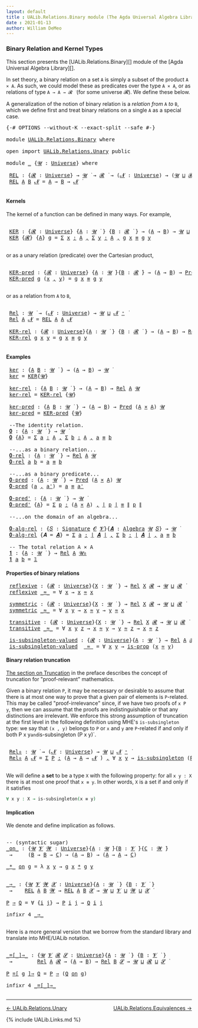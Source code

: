 ```yaml
---
layout: default
title : UALib.Relations.Binary module (The Agda Universal Algebra Library)
date : 2021-01-13
author: William DeMeo
---
```


### <a id="binary-relation-and-kernel-types">Binary Relation and Kernel Types</a>

This section presents the [UALib.Relations.Binary][] module of the [Agda Universal Algebra Library][].

In set theory, a binary relation on a set `A` is simply a subset of the product `A × A`.  As such, we could model these as predicates over the type `A × A`, or as relations of type `A → A → 𝓡 ̇` (for some universe 𝓡). We define these below.

A generalization of the notion of binary relation is a *relation from* `A` *to* `B`, which we define first and treat binary relations on a single `A` as a special case.

<pre class="Agda">
<a id="753" class="Symbol">{-#</a> <a id="757" class="Keyword">OPTIONS</a> <a id="765" class="Pragma">--without-K</a> <a id="777" class="Pragma">--exact-split</a> <a id="791" class="Pragma">--safe</a> <a id="798" class="Symbol">#-}</a>

<a id="803" class="Keyword">module</a> <a id="810" href="UALib.Relations.Binary.html" class="Module">UALib.Relations.Binary</a> <a id="833" class="Keyword">where</a>

<a id="840" class="Keyword">open</a> <a id="845" class="Keyword">import</a> <a id="852" href="UALib.Relations.Unary.html" class="Module">UALib.Relations.Unary</a> <a id="874" class="Keyword">public</a>

<a id="882" class="Keyword">module</a> <a id="889" href="UALib.Relations.Binary.html#889" class="Module">_</a> <a id="891" class="Symbol">{</a><a id="892" href="UALib.Relations.Binary.html#892" class="Bound">𝓤</a> <a id="894" class="Symbol">:</a> <a id="896" href="universes.html#551" class="Postulate">Universe</a><a id="904" class="Symbol">}</a> <a id="906" class="Keyword">where</a>

 <a id="914" href="UALib.Relations.Binary.html#914" class="Function">REL</a> <a id="918" class="Symbol">:</a> <a id="920" class="Symbol">{</a><a id="921" href="UALib.Relations.Binary.html#921" class="Bound">𝓡</a> <a id="923" class="Symbol">:</a> <a id="925" href="universes.html#551" class="Postulate">Universe</a><a id="933" class="Symbol">}</a> <a id="935" class="Symbol">→</a> <a id="937" href="UALib.Relations.Binary.html#892" class="Bound">𝓤</a> <a id="939" href="universes.html#758" class="Function Operator">̇</a> <a id="941" class="Symbol">→</a> <a id="943" href="UALib.Relations.Binary.html#921" class="Bound">𝓡</a> <a id="945" href="universes.html#758" class="Function Operator">̇</a> <a id="947" class="Symbol">→</a> <a id="949" class="Symbol">(</a><a id="950" href="UALib.Relations.Binary.html#950" class="Bound">𝓝</a> <a id="952" class="Symbol">:</a> <a id="954" href="universes.html#551" class="Postulate">Universe</a><a id="962" class="Symbol">)</a> <a id="964" class="Symbol">→</a> <a id="966" class="Symbol">(</a><a id="967" href="UALib.Relations.Binary.html#892" class="Bound">𝓤</a> <a id="969" href="Agda.Primitive.html#636" class="Primitive Operator">⊔</a> <a id="971" href="UALib.Relations.Binary.html#921" class="Bound">𝓡</a> <a id="973" href="Agda.Primitive.html#636" class="Primitive Operator">⊔</a> <a id="975" href="UALib.Relations.Binary.html#950" class="Bound">𝓝</a> <a id="977" href="universes.html#527" class="Primitive Operator">⁺</a><a id="978" class="Symbol">)</a> <a id="980" href="universes.html#758" class="Function Operator">̇</a>
 <a id="983" href="UALib.Relations.Binary.html#914" class="Function">REL</a> <a id="987" href="UALib.Relations.Binary.html#987" class="Bound">A</a> <a id="989" href="UALib.Relations.Binary.html#989" class="Bound">B</a> <a id="991" href="UALib.Relations.Binary.html#991" class="Bound">𝓝</a> <a id="993" class="Symbol">=</a> <a id="995" href="UALib.Relations.Binary.html#987" class="Bound">A</a> <a id="997" class="Symbol">→</a> <a id="999" href="UALib.Relations.Binary.html#989" class="Bound">B</a> <a id="1001" class="Symbol">→</a> <a id="1003" href="UALib.Relations.Binary.html#991" class="Bound">𝓝</a> <a id="1005" href="universes.html#758" class="Function Operator">̇</a>

</pre>


#### Kernels

The kernel of a function can be defined in many ways. For example,

<pre class="Agda">

 <a id="1118" href="UALib.Relations.Binary.html#1118" class="Function">KER</a> <a id="1122" class="Symbol">:</a> <a id="1124" class="Symbol">{</a><a id="1125" href="UALib.Relations.Binary.html#1125" class="Bound">𝓡</a> <a id="1127" class="Symbol">:</a> <a id="1129" href="universes.html#551" class="Postulate">Universe</a><a id="1137" class="Symbol">}</a> <a id="1139" class="Symbol">{</a><a id="1140" href="UALib.Relations.Binary.html#1140" class="Bound">A</a> <a id="1142" class="Symbol">:</a> <a id="1144" href="UALib.Relations.Binary.html#892" class="Bound">𝓤</a> <a id="1146" href="universes.html#758" class="Function Operator">̇</a> <a id="1148" class="Symbol">}</a> <a id="1150" class="Symbol">{</a><a id="1151" href="UALib.Relations.Binary.html#1151" class="Bound">B</a> <a id="1153" class="Symbol">:</a> <a id="1155" href="UALib.Relations.Binary.html#1125" class="Bound">𝓡</a> <a id="1157" href="universes.html#758" class="Function Operator">̇</a> <a id="1159" class="Symbol">}</a> <a id="1161" class="Symbol">→</a> <a id="1163" class="Symbol">(</a><a id="1164" href="UALib.Relations.Binary.html#1140" class="Bound">A</a> <a id="1166" class="Symbol">→</a> <a id="1168" href="UALib.Relations.Binary.html#1151" class="Bound">B</a><a id="1169" class="Symbol">)</a> <a id="1171" class="Symbol">→</a> <a id="1173" href="UALib.Relations.Binary.html#892" class="Bound">𝓤</a> <a id="1175" href="Agda.Primitive.html#636" class="Primitive Operator">⊔</a> <a id="1177" href="UALib.Relations.Binary.html#1125" class="Bound">𝓡</a> <a id="1179" href="universes.html#758" class="Function Operator">̇</a>
 <a id="1182" href="UALib.Relations.Binary.html#1118" class="Function">KER</a> <a id="1186" class="Symbol">{</a><a id="1187" href="UALib.Relations.Binary.html#1187" class="Bound">𝓡</a><a id="1188" class="Symbol">}</a> <a id="1190" class="Symbol">{</a><a id="1191" href="UALib.Relations.Binary.html#1191" class="Bound">A</a><a id="1192" class="Symbol">}</a> <a id="1194" href="UALib.Relations.Binary.html#1194" class="Bound">g</a> <a id="1196" class="Symbol">=</a> <a id="1198" href="MGS-MLTT.html#3074" class="Function">Σ</a> <a id="1200" href="UALib.Relations.Binary.html#1200" class="Bound">x</a> <a id="1202" href="MGS-MLTT.html#3074" class="Function">꞉</a> <a id="1204" href="UALib.Relations.Binary.html#1191" class="Bound">A</a> <a id="1206" href="MGS-MLTT.html#3074" class="Function">,</a> <a id="1208" href="MGS-MLTT.html#3074" class="Function">Σ</a> <a id="1210" href="UALib.Relations.Binary.html#1210" class="Bound">y</a> <a id="1212" href="MGS-MLTT.html#3074" class="Function">꞉</a> <a id="1214" href="UALib.Relations.Binary.html#1191" class="Bound">A</a> <a id="1216" href="MGS-MLTT.html#3074" class="Function">,</a> <a id="1218" href="UALib.Relations.Binary.html#1194" class="Bound">g</a> <a id="1220" href="UALib.Relations.Binary.html#1200" class="Bound">x</a> <a id="1222" href="UALib.Prelude.Preliminaries.html#5705" class="Datatype Operator">≡</a> <a id="1224" href="UALib.Relations.Binary.html#1194" class="Bound">g</a> <a id="1226" href="UALib.Relations.Binary.html#1210" class="Bound">y</a>

</pre>

or as a unary relation (predicate) over the Cartesian product,

<pre class="Agda">

 <a id="1320" href="UALib.Relations.Binary.html#1320" class="Function">KER-pred</a> <a id="1329" class="Symbol">:</a> <a id="1331" class="Symbol">{</a><a id="1332" href="UALib.Relations.Binary.html#1332" class="Bound">𝓡</a> <a id="1334" class="Symbol">:</a> <a id="1336" href="universes.html#551" class="Postulate">Universe</a><a id="1344" class="Symbol">}</a> <a id="1346" class="Symbol">{</a><a id="1347" href="UALib.Relations.Binary.html#1347" class="Bound">A</a> <a id="1349" class="Symbol">:</a> <a id="1351" href="UALib.Relations.Binary.html#892" class="Bound">𝓤</a> <a id="1353" href="universes.html#758" class="Function Operator">̇</a><a id="1354" class="Symbol">}{</a><a id="1356" href="UALib.Relations.Binary.html#1356" class="Bound">B</a> <a id="1358" class="Symbol">:</a> <a id="1360" href="UALib.Relations.Binary.html#1332" class="Bound">𝓡</a> <a id="1362" href="universes.html#758" class="Function Operator">̇</a><a id="1363" class="Symbol">}</a> <a id="1365" class="Symbol">→</a> <a id="1367" class="Symbol">(</a><a id="1368" href="UALib.Relations.Binary.html#1347" class="Bound">A</a> <a id="1370" class="Symbol">→</a> <a id="1372" href="UALib.Relations.Binary.html#1356" class="Bound">B</a><a id="1373" class="Symbol">)</a> <a id="1375" class="Symbol">→</a> <a id="1377" href="UALib.Relations.Unary.html#1066" class="Function">Pred</a> <a id="1382" class="Symbol">(</a><a id="1383" href="UALib.Relations.Binary.html#1347" class="Bound">A</a> <a id="1385" href="MGS-MLTT.html#3515" class="Function Operator">×</a> <a id="1387" href="UALib.Relations.Binary.html#1347" class="Bound">A</a><a id="1388" class="Symbol">)</a> <a id="1390" href="UALib.Relations.Binary.html#1332" class="Bound">𝓡</a>
 <a id="1393" href="UALib.Relations.Binary.html#1320" class="Function">KER-pred</a> <a id="1402" href="UALib.Relations.Binary.html#1402" class="Bound">g</a> <a id="1404" class="Symbol">(</a><a id="1405" href="UALib.Relations.Binary.html#1405" class="Bound">x</a> <a id="1407" href="UALib.Prelude.Preliminaries.html#5814" class="InductiveConstructor Operator">,</a> <a id="1409" href="UALib.Relations.Binary.html#1409" class="Bound">y</a><a id="1410" class="Symbol">)</a> <a id="1412" class="Symbol">=</a> <a id="1414" href="UALib.Relations.Binary.html#1402" class="Bound">g</a> <a id="1416" href="UALib.Relations.Binary.html#1405" class="Bound">x</a> <a id="1418" href="UALib.Prelude.Preliminaries.html#5705" class="Datatype Operator">≡</a> <a id="1420" href="UALib.Relations.Binary.html#1402" class="Bound">g</a> <a id="1422" href="UALib.Relations.Binary.html#1409" class="Bound">y</a>

</pre>

or as a relation from `A` to `B`,

<pre class="Agda">

 <a id="1487" href="UALib.Relations.Binary.html#1487" class="Function">Rel</a> <a id="1491" class="Symbol">:</a> <a id="1493" href="UALib.Relations.Binary.html#892" class="Bound">𝓤</a> <a id="1495" href="universes.html#758" class="Function Operator">̇</a> <a id="1497" class="Symbol">→</a> <a id="1499" class="Symbol">(</a><a id="1500" href="UALib.Relations.Binary.html#1500" class="Bound">𝓝</a> <a id="1502" class="Symbol">:</a> <a id="1504" href="universes.html#551" class="Postulate">Universe</a><a id="1512" class="Symbol">)</a> <a id="1514" class="Symbol">→</a> <a id="1516" href="UALib.Relations.Binary.html#892" class="Bound">𝓤</a> <a id="1518" href="Agda.Primitive.html#636" class="Primitive Operator">⊔</a> <a id="1520" href="UALib.Relations.Binary.html#1500" class="Bound">𝓝</a> <a id="1522" href="universes.html#527" class="Primitive Operator">⁺</a> <a id="1524" href="universes.html#758" class="Function Operator">̇</a>
 <a id="1527" href="UALib.Relations.Binary.html#1487" class="Function">Rel</a> <a id="1531" href="UALib.Relations.Binary.html#1531" class="Bound">A</a> <a id="1533" href="UALib.Relations.Binary.html#1533" class="Bound">𝓝</a> <a id="1535" class="Symbol">=</a> <a id="1537" href="UALib.Relations.Binary.html#914" class="Function">REL</a> <a id="1541" href="UALib.Relations.Binary.html#1531" class="Bound">A</a> <a id="1543" href="UALib.Relations.Binary.html#1531" class="Bound">A</a> <a id="1545" href="UALib.Relations.Binary.html#1533" class="Bound">𝓝</a>

 <a id="1549" href="UALib.Relations.Binary.html#1549" class="Function">KER-rel</a> <a id="1557" class="Symbol">:</a> <a id="1559" class="Symbol">{</a><a id="1560" href="UALib.Relations.Binary.html#1560" class="Bound">𝓡</a> <a id="1562" class="Symbol">:</a> <a id="1564" href="universes.html#551" class="Postulate">Universe</a><a id="1572" class="Symbol">}{</a><a id="1574" href="UALib.Relations.Binary.html#1574" class="Bound">A</a> <a id="1576" class="Symbol">:</a> <a id="1578" href="UALib.Relations.Binary.html#892" class="Bound">𝓤</a> <a id="1580" href="universes.html#758" class="Function Operator">̇</a> <a id="1582" class="Symbol">}</a> <a id="1584" class="Symbol">{</a><a id="1585" href="UALib.Relations.Binary.html#1585" class="Bound">B</a> <a id="1587" class="Symbol">:</a> <a id="1589" href="UALib.Relations.Binary.html#1560" class="Bound">𝓡</a> <a id="1591" href="universes.html#758" class="Function Operator">̇</a> <a id="1593" class="Symbol">}</a> <a id="1595" class="Symbol">→</a> <a id="1597" class="Symbol">(</a><a id="1598" href="UALib.Relations.Binary.html#1574" class="Bound">A</a> <a id="1600" class="Symbol">→</a> <a id="1602" href="UALib.Relations.Binary.html#1585" class="Bound">B</a><a id="1603" class="Symbol">)</a> <a id="1605" class="Symbol">→</a> <a id="1607" href="UALib.Relations.Binary.html#1487" class="Function">Rel</a> <a id="1611" href="UALib.Relations.Binary.html#1574" class="Bound">A</a> <a id="1613" href="UALib.Relations.Binary.html#1560" class="Bound">𝓡</a>
 <a id="1616" href="UALib.Relations.Binary.html#1549" class="Function">KER-rel</a> <a id="1624" href="UALib.Relations.Binary.html#1624" class="Bound">g</a> <a id="1626" href="UALib.Relations.Binary.html#1626" class="Bound">x</a> <a id="1628" href="UALib.Relations.Binary.html#1628" class="Bound">y</a> <a id="1630" class="Symbol">=</a> <a id="1632" href="UALib.Relations.Binary.html#1624" class="Bound">g</a> <a id="1634" href="UALib.Relations.Binary.html#1626" class="Bound">x</a> <a id="1636" href="UALib.Prelude.Preliminaries.html#5705" class="Datatype Operator">≡</a> <a id="1638" href="UALib.Relations.Binary.html#1624" class="Bound">g</a> <a id="1640" href="UALib.Relations.Binary.html#1628" class="Bound">y</a>

</pre>

#### Examples

<pre class="Agda">
 <a id="1684" href="UALib.Relations.Binary.html#1684" class="Function">ker</a> <a id="1688" class="Symbol">:</a> <a id="1690" class="Symbol">{</a><a id="1691" href="UALib.Relations.Binary.html#1691" class="Bound">A</a> <a id="1693" href="UALib.Relations.Binary.html#1693" class="Bound">B</a> <a id="1695" class="Symbol">:</a> <a id="1697" href="UALib.Relations.Binary.html#892" class="Bound">𝓤</a> <a id="1699" href="universes.html#758" class="Function Operator">̇</a> <a id="1701" class="Symbol">}</a> <a id="1703" class="Symbol">→</a> <a id="1705" class="Symbol">(</a><a id="1706" href="UALib.Relations.Binary.html#1691" class="Bound">A</a> <a id="1708" class="Symbol">→</a> <a id="1710" href="UALib.Relations.Binary.html#1693" class="Bound">B</a><a id="1711" class="Symbol">)</a> <a id="1713" class="Symbol">→</a> <a id="1715" href="UALib.Relations.Binary.html#892" class="Bound">𝓤</a> <a id="1717" href="universes.html#758" class="Function Operator">̇</a>
 <a id="1720" href="UALib.Relations.Binary.html#1684" class="Function">ker</a> <a id="1724" class="Symbol">=</a> <a id="1726" href="UALib.Relations.Binary.html#1118" class="Function">KER</a><a id="1729" class="Symbol">{</a><a id="1730" href="UALib.Relations.Binary.html#892" class="Bound">𝓤</a><a id="1731" class="Symbol">}</a>

 <a id="1735" href="UALib.Relations.Binary.html#1735" class="Function">ker-rel</a> <a id="1743" class="Symbol">:</a> <a id="1745" class="Symbol">{</a><a id="1746" href="UALib.Relations.Binary.html#1746" class="Bound">A</a> <a id="1748" href="UALib.Relations.Binary.html#1748" class="Bound">B</a> <a id="1750" class="Symbol">:</a> <a id="1752" href="UALib.Relations.Binary.html#892" class="Bound">𝓤</a> <a id="1754" href="universes.html#758" class="Function Operator">̇</a> <a id="1756" class="Symbol">}</a> <a id="1758" class="Symbol">→</a> <a id="1760" class="Symbol">(</a><a id="1761" href="UALib.Relations.Binary.html#1746" class="Bound">A</a> <a id="1763" class="Symbol">→</a> <a id="1765" href="UALib.Relations.Binary.html#1748" class="Bound">B</a><a id="1766" class="Symbol">)</a> <a id="1768" class="Symbol">→</a> <a id="1770" href="UALib.Relations.Binary.html#1487" class="Function">Rel</a> <a id="1774" href="UALib.Relations.Binary.html#1746" class="Bound">A</a> <a id="1776" href="UALib.Relations.Binary.html#892" class="Bound">𝓤</a>
 <a id="1779" href="UALib.Relations.Binary.html#1735" class="Function">ker-rel</a> <a id="1787" class="Symbol">=</a> <a id="1789" href="UALib.Relations.Binary.html#1549" class="Function">KER-rel</a> <a id="1797" class="Symbol">{</a><a id="1798" href="UALib.Relations.Binary.html#892" class="Bound">𝓤</a><a id="1799" class="Symbol">}</a>

 <a id="1803" href="UALib.Relations.Binary.html#1803" class="Function">ker-pred</a> <a id="1812" class="Symbol">:</a> <a id="1814" class="Symbol">{</a><a id="1815" href="UALib.Relations.Binary.html#1815" class="Bound">A</a> <a id="1817" href="UALib.Relations.Binary.html#1817" class="Bound">B</a> <a id="1819" class="Symbol">:</a> <a id="1821" href="UALib.Relations.Binary.html#892" class="Bound">𝓤</a> <a id="1823" href="universes.html#758" class="Function Operator">̇</a> <a id="1825" class="Symbol">}</a> <a id="1827" class="Symbol">→</a> <a id="1829" class="Symbol">(</a><a id="1830" href="UALib.Relations.Binary.html#1815" class="Bound">A</a> <a id="1832" class="Symbol">→</a> <a id="1834" href="UALib.Relations.Binary.html#1817" class="Bound">B</a><a id="1835" class="Symbol">)</a> <a id="1837" class="Symbol">→</a> <a id="1839" href="UALib.Relations.Unary.html#1066" class="Function">Pred</a> <a id="1844" class="Symbol">(</a><a id="1845" href="UALib.Relations.Binary.html#1815" class="Bound">A</a> <a id="1847" href="MGS-MLTT.html#3515" class="Function Operator">×</a> <a id="1849" href="UALib.Relations.Binary.html#1815" class="Bound">A</a><a id="1850" class="Symbol">)</a> <a id="1852" href="UALib.Relations.Binary.html#892" class="Bound">𝓤</a>
 <a id="1855" href="UALib.Relations.Binary.html#1803" class="Function">ker-pred</a> <a id="1864" class="Symbol">=</a> <a id="1866" href="UALib.Relations.Binary.html#1320" class="Function">KER-pred</a> <a id="1875" class="Symbol">{</a><a id="1876" href="UALib.Relations.Binary.html#892" class="Bound">𝓤</a><a id="1877" class="Symbol">}</a>

 <a id="1881" class="Comment">--The identity relation.</a>
 <a id="1907" href="UALib.Relations.Binary.html#1907" class="Function">𝟎</a> <a id="1909" class="Symbol">:</a> <a id="1911" class="Symbol">{</a><a id="1912" href="UALib.Relations.Binary.html#1912" class="Bound">A</a> <a id="1914" class="Symbol">:</a> <a id="1916" href="UALib.Relations.Binary.html#892" class="Bound">𝓤</a> <a id="1918" href="universes.html#758" class="Function Operator">̇</a> <a id="1920" class="Symbol">}</a> <a id="1922" class="Symbol">→</a> <a id="1924" href="UALib.Relations.Binary.html#892" class="Bound">𝓤</a> <a id="1926" href="universes.html#758" class="Function Operator">̇</a>
 <a id="1929" href="UALib.Relations.Binary.html#1907" class="Function">𝟎</a> <a id="1931" class="Symbol">{</a><a id="1932" href="UALib.Relations.Binary.html#1932" class="Bound">A</a><a id="1933" class="Symbol">}</a> <a id="1935" class="Symbol">=</a> <a id="1937" href="MGS-MLTT.html#3074" class="Function">Σ</a> <a id="1939" href="UALib.Relations.Binary.html#1939" class="Bound">a</a> <a id="1941" href="MGS-MLTT.html#3074" class="Function">꞉</a> <a id="1943" href="UALib.Relations.Binary.html#1932" class="Bound">A</a> <a id="1945" href="MGS-MLTT.html#3074" class="Function">,</a> <a id="1947" href="MGS-MLTT.html#3074" class="Function">Σ</a> <a id="1949" href="UALib.Relations.Binary.html#1949" class="Bound">b</a> <a id="1951" href="MGS-MLTT.html#3074" class="Function">꞉</a> <a id="1953" href="UALib.Relations.Binary.html#1932" class="Bound">A</a> <a id="1955" href="MGS-MLTT.html#3074" class="Function">,</a> <a id="1957" href="UALib.Relations.Binary.html#1939" class="Bound">a</a> <a id="1959" href="UALib.Prelude.Preliminaries.html#5705" class="Datatype Operator">≡</a> <a id="1961" href="UALib.Relations.Binary.html#1949" class="Bound">b</a>

 <a id="1965" class="Comment">--...as a binary relation...</a>
 <a id="1995" href="UALib.Relations.Binary.html#1995" class="Function">𝟎-rel</a> <a id="2001" class="Symbol">:</a> <a id="2003" class="Symbol">{</a><a id="2004" href="UALib.Relations.Binary.html#2004" class="Bound">A</a> <a id="2006" class="Symbol">:</a> <a id="2008" href="UALib.Relations.Binary.html#892" class="Bound">𝓤</a> <a id="2010" href="universes.html#758" class="Function Operator">̇</a> <a id="2012" class="Symbol">}</a> <a id="2014" class="Symbol">→</a> <a id="2016" href="UALib.Relations.Binary.html#1487" class="Function">Rel</a> <a id="2020" href="UALib.Relations.Binary.html#2004" class="Bound">A</a> <a id="2022" href="UALib.Relations.Binary.html#892" class="Bound">𝓤</a>
 <a id="2025" href="UALib.Relations.Binary.html#1995" class="Function">𝟎-rel</a> <a id="2031" href="UALib.Relations.Binary.html#2031" class="Bound">a</a> <a id="2033" href="UALib.Relations.Binary.html#2033" class="Bound">b</a> <a id="2035" class="Symbol">=</a> <a id="2037" href="UALib.Relations.Binary.html#2031" class="Bound">a</a> <a id="2039" href="UALib.Prelude.Preliminaries.html#5705" class="Datatype Operator">≡</a> <a id="2041" href="UALib.Relations.Binary.html#2033" class="Bound">b</a>

 <a id="2045" class="Comment">--...as a binary predicate...</a>
 <a id="2076" href="UALib.Relations.Binary.html#2076" class="Function">𝟎-pred</a> <a id="2083" class="Symbol">:</a> <a id="2085" class="Symbol">{</a><a id="2086" href="UALib.Relations.Binary.html#2086" class="Bound">A</a> <a id="2088" class="Symbol">:</a> <a id="2090" href="UALib.Relations.Binary.html#892" class="Bound">𝓤</a> <a id="2092" href="universes.html#758" class="Function Operator">̇</a> <a id="2094" class="Symbol">}</a> <a id="2096" class="Symbol">→</a> <a id="2098" href="UALib.Relations.Unary.html#1066" class="Function">Pred</a> <a id="2103" class="Symbol">(</a><a id="2104" href="UALib.Relations.Binary.html#2086" class="Bound">A</a> <a id="2106" href="MGS-MLTT.html#3515" class="Function Operator">×</a> <a id="2108" href="UALib.Relations.Binary.html#2086" class="Bound">A</a><a id="2109" class="Symbol">)</a> <a id="2111" href="UALib.Relations.Binary.html#892" class="Bound">𝓤</a>
 <a id="2114" href="UALib.Relations.Binary.html#2076" class="Function">𝟎-pred</a> <a id="2121" class="Symbol">(</a><a id="2122" href="UALib.Relations.Binary.html#2122" class="Bound">a</a> <a id="2124" href="UALib.Prelude.Preliminaries.html#5814" class="InductiveConstructor Operator">,</a> <a id="2126" href="UALib.Relations.Binary.html#2126" class="Bound">a&#39;</a><a id="2128" class="Symbol">)</a> <a id="2130" class="Symbol">=</a> <a id="2132" href="UALib.Relations.Binary.html#2122" class="Bound">a</a> <a id="2134" href="UALib.Prelude.Preliminaries.html#5705" class="Datatype Operator">≡</a> <a id="2136" href="UALib.Relations.Binary.html#2126" class="Bound">a&#39;</a>

 <a id="2141" href="UALib.Relations.Binary.html#2141" class="Function">𝟎-pred&#39;</a> <a id="2149" class="Symbol">:</a> <a id="2151" class="Symbol">{</a><a id="2152" href="UALib.Relations.Binary.html#2152" class="Bound">A</a> <a id="2154" class="Symbol">:</a> <a id="2156" href="UALib.Relations.Binary.html#892" class="Bound">𝓤</a> <a id="2158" href="universes.html#758" class="Function Operator">̇</a> <a id="2160" class="Symbol">}</a> <a id="2162" class="Symbol">→</a> <a id="2164" href="UALib.Relations.Binary.html#892" class="Bound">𝓤</a> <a id="2166" href="universes.html#758" class="Function Operator">̇</a>
 <a id="2169" href="UALib.Relations.Binary.html#2141" class="Function">𝟎-pred&#39;</a> <a id="2177" class="Symbol">{</a><a id="2178" href="UALib.Relations.Binary.html#2178" class="Bound">A</a><a id="2179" class="Symbol">}</a> <a id="2181" class="Symbol">=</a> <a id="2183" href="MGS-MLTT.html#3074" class="Function">Σ</a> <a id="2185" href="UALib.Relations.Binary.html#2185" class="Bound">p</a> <a id="2187" href="MGS-MLTT.html#3074" class="Function">꞉</a> <a id="2189" class="Symbol">(</a><a id="2190" href="UALib.Relations.Binary.html#2178" class="Bound">A</a> <a id="2192" href="MGS-MLTT.html#3515" class="Function Operator">×</a> <a id="2194" href="UALib.Relations.Binary.html#2178" class="Bound">A</a><a id="2195" class="Symbol">)</a> <a id="2197" href="MGS-MLTT.html#3074" class="Function">,</a> <a id="2199" href="UALib.Prelude.Preliminaries.html#10288" class="Function Operator">∣</a> <a id="2201" href="UALib.Relations.Binary.html#2185" class="Bound">p</a> <a id="2203" href="UALib.Prelude.Preliminaries.html#10288" class="Function Operator">∣</a> <a id="2205" href="UALib.Prelude.Preliminaries.html#5705" class="Datatype Operator">≡</a> <a id="2207" href="UALib.Prelude.Preliminaries.html#10366" class="Function Operator">∥</a> <a id="2209" href="UALib.Relations.Binary.html#2185" class="Bound">p</a> <a id="2211" href="UALib.Prelude.Preliminaries.html#10366" class="Function Operator">∥</a>

 <a id="2215" class="Comment">--...on the domain of an algebra...</a>

 <a id="2253" href="UALib.Relations.Binary.html#2253" class="Function">𝟎-alg-rel</a> <a id="2263" class="Symbol">:</a> <a id="2265" class="Symbol">{</a><a id="2266" href="UALib.Relations.Binary.html#2266" class="Bound">𝑆</a> <a id="2268" class="Symbol">:</a> <a id="2270" href="UALib.Algebras.Signatures.html#1452" class="Function">Signature</a> <a id="2280" href="universes.html#613" class="Generalizable">𝓞</a> <a id="2282" href="universes.html#617" class="Generalizable">𝓥</a><a id="2283" class="Symbol">}{</a><a id="2285" href="UALib.Relations.Binary.html#2285" class="Bound">𝑨</a> <a id="2287" class="Symbol">:</a> <a id="2289" href="UALib.Algebras.Algebras.html#811" class="Function">Algebra</a> <a id="2297" href="UALib.Relations.Binary.html#892" class="Bound">𝓤</a> <a id="2299" href="UALib.Relations.Binary.html#2266" class="Bound">𝑆</a><a id="2300" class="Symbol">}</a> <a id="2302" class="Symbol">→</a> <a id="2304" href="UALib.Relations.Binary.html#892" class="Bound">𝓤</a> <a id="2306" href="universes.html#758" class="Function Operator">̇</a>
 <a id="2309" href="UALib.Relations.Binary.html#2253" class="Function">𝟎-alg-rel</a> <a id="2319" class="Symbol">{</a><a id="2320" class="Argument">𝑨</a> <a id="2322" class="Symbol">=</a> <a id="2324" href="UALib.Relations.Binary.html#2324" class="Bound">𝑨</a><a id="2325" class="Symbol">}</a> <a id="2327" class="Symbol">=</a> <a id="2329" href="MGS-MLTT.html#3074" class="Function">Σ</a> <a id="2331" href="UALib.Relations.Binary.html#2331" class="Bound">a</a> <a id="2333" href="MGS-MLTT.html#3074" class="Function">꞉</a> <a id="2335" href="UALib.Prelude.Preliminaries.html#10288" class="Function Operator">∣</a> <a id="2337" href="UALib.Relations.Binary.html#2324" class="Bound">𝑨</a> <a id="2339" href="UALib.Prelude.Preliminaries.html#10288" class="Function Operator">∣</a> <a id="2341" href="MGS-MLTT.html#3074" class="Function">,</a> <a id="2343" href="MGS-MLTT.html#3074" class="Function">Σ</a> <a id="2345" href="UALib.Relations.Binary.html#2345" class="Bound">b</a> <a id="2347" href="MGS-MLTT.html#3074" class="Function">꞉</a> <a id="2349" href="UALib.Prelude.Preliminaries.html#10288" class="Function Operator">∣</a> <a id="2351" href="UALib.Relations.Binary.html#2324" class="Bound">𝑨</a> <a id="2353" href="UALib.Prelude.Preliminaries.html#10288" class="Function Operator">∣</a> <a id="2355" href="MGS-MLTT.html#3074" class="Function">,</a> <a id="2357" href="UALib.Relations.Binary.html#2331" class="Bound">a</a> <a id="2359" href="UALib.Prelude.Preliminaries.html#5705" class="Datatype Operator">≡</a> <a id="2361" href="UALib.Relations.Binary.html#2345" class="Bound">b</a>

 <a id="2365" class="Comment">-- The total relation A × A</a>
 <a id="2394" href="UALib.Relations.Binary.html#2394" class="Function">𝟏</a> <a id="2396" class="Symbol">:</a> <a id="2398" class="Symbol">{</a><a id="2399" href="UALib.Relations.Binary.html#2399" class="Bound">A</a> <a id="2401" class="Symbol">:</a> <a id="2403" href="UALib.Relations.Binary.html#892" class="Bound">𝓤</a> <a id="2405" href="universes.html#758" class="Function Operator">̇</a> <a id="2407" class="Symbol">}</a> <a id="2409" class="Symbol">→</a> <a id="2411" href="UALib.Relations.Binary.html#1487" class="Function">Rel</a> <a id="2415" href="UALib.Relations.Binary.html#2399" class="Bound">A</a> <a id="2417" href="universes.html#504" class="Primitive">𝓤₀</a>
 <a id="2421" href="UALib.Relations.Binary.html#2394" class="Function">𝟏</a> <a id="2423" href="UALib.Relations.Binary.html#2423" class="Bound">a</a> <a id="2425" href="UALib.Relations.Binary.html#2425" class="Bound">b</a> <a id="2427" class="Symbol">=</a> <a id="2429" href="MGS-MLTT.html#408" class="Function">𝟙</a>
</pre>

#### Properties of binary relations

<pre class="Agda">
 <a id="2494" href="UALib.Relations.Binary.html#2494" class="Function">reflexive</a> <a id="2504" class="Symbol">:</a> <a id="2506" class="Symbol">{</a><a id="2507" href="UALib.Relations.Binary.html#2507" class="Bound">𝓡</a> <a id="2509" class="Symbol">:</a> <a id="2511" href="universes.html#551" class="Postulate">Universe</a><a id="2519" class="Symbol">}{</a><a id="2521" href="UALib.Relations.Binary.html#2521" class="Bound">X</a> <a id="2523" class="Symbol">:</a> <a id="2525" href="UALib.Relations.Binary.html#892" class="Bound">𝓤</a> <a id="2527" href="universes.html#758" class="Function Operator">̇</a> <a id="2529" class="Symbol">}</a> <a id="2531" class="Symbol">→</a> <a id="2533" href="UALib.Relations.Binary.html#1487" class="Function">Rel</a> <a id="2537" href="UALib.Relations.Binary.html#2521" class="Bound">X</a> <a id="2539" href="UALib.Relations.Binary.html#2507" class="Bound">𝓡</a> <a id="2541" class="Symbol">→</a> <a id="2543" href="UALib.Relations.Binary.html#892" class="Bound">𝓤</a> <a id="2545" href="Agda.Primitive.html#636" class="Primitive Operator">⊔</a> <a id="2547" href="UALib.Relations.Binary.html#2507" class="Bound">𝓡</a> <a id="2549" href="universes.html#758" class="Function Operator">̇</a>
 <a id="2552" href="UALib.Relations.Binary.html#2494" class="Function">reflexive</a> <a id="2562" href="UALib.Relations.Binary.html#2562" class="Bound Operator">_≈_</a> <a id="2566" class="Symbol">=</a> <a id="2568" class="Symbol">∀</a> <a id="2570" href="UALib.Relations.Binary.html#2570" class="Bound">x</a> <a id="2572" class="Symbol">→</a> <a id="2574" href="UALib.Relations.Binary.html#2570" class="Bound">x</a> <a id="2576" href="UALib.Relations.Binary.html#2562" class="Bound Operator">≈</a> <a id="2578" href="UALib.Relations.Binary.html#2570" class="Bound">x</a>

 <a id="2582" href="UALib.Relations.Binary.html#2582" class="Function">symmetric</a> <a id="2592" class="Symbol">:</a> <a id="2594" class="Symbol">{</a><a id="2595" href="UALib.Relations.Binary.html#2595" class="Bound">𝓡</a> <a id="2597" class="Symbol">:</a> <a id="2599" href="universes.html#551" class="Postulate">Universe</a><a id="2607" class="Symbol">}{</a><a id="2609" href="UALib.Relations.Binary.html#2609" class="Bound">X</a> <a id="2611" class="Symbol">:</a> <a id="2613" href="UALib.Relations.Binary.html#892" class="Bound">𝓤</a> <a id="2615" href="universes.html#758" class="Function Operator">̇</a> <a id="2617" class="Symbol">}</a> <a id="2619" class="Symbol">→</a> <a id="2621" href="UALib.Relations.Binary.html#1487" class="Function">Rel</a> <a id="2625" href="UALib.Relations.Binary.html#2609" class="Bound">X</a> <a id="2627" href="UALib.Relations.Binary.html#2595" class="Bound">𝓡</a> <a id="2629" class="Symbol">→</a> <a id="2631" href="UALib.Relations.Binary.html#892" class="Bound">𝓤</a> <a id="2633" href="Agda.Primitive.html#636" class="Primitive Operator">⊔</a> <a id="2635" href="UALib.Relations.Binary.html#2595" class="Bound">𝓡</a> <a id="2637" href="universes.html#758" class="Function Operator">̇</a>
 <a id="2640" href="UALib.Relations.Binary.html#2582" class="Function">symmetric</a> <a id="2650" href="UALib.Relations.Binary.html#2650" class="Bound Operator">_≈_</a> <a id="2654" class="Symbol">=</a> <a id="2656" class="Symbol">∀</a> <a id="2658" href="UALib.Relations.Binary.html#2658" class="Bound">x</a> <a id="2660" href="UALib.Relations.Binary.html#2660" class="Bound">y</a> <a id="2662" class="Symbol">→</a> <a id="2664" href="UALib.Relations.Binary.html#2658" class="Bound">x</a> <a id="2666" href="UALib.Relations.Binary.html#2650" class="Bound Operator">≈</a> <a id="2668" href="UALib.Relations.Binary.html#2660" class="Bound">y</a> <a id="2670" class="Symbol">→</a> <a id="2672" href="UALib.Relations.Binary.html#2660" class="Bound">y</a> <a id="2674" href="UALib.Relations.Binary.html#2650" class="Bound Operator">≈</a> <a id="2676" href="UALib.Relations.Binary.html#2658" class="Bound">x</a>

 <a id="2680" href="UALib.Relations.Binary.html#2680" class="Function">transitive</a> <a id="2691" class="Symbol">:</a> <a id="2693" class="Symbol">{</a><a id="2694" href="UALib.Relations.Binary.html#2694" class="Bound">𝓡</a> <a id="2696" class="Symbol">:</a> <a id="2698" href="universes.html#551" class="Postulate">Universe</a><a id="2706" class="Symbol">}{</a><a id="2708" href="UALib.Relations.Binary.html#2708" class="Bound">X</a> <a id="2710" class="Symbol">:</a> <a id="2712" href="UALib.Relations.Binary.html#892" class="Bound">𝓤</a> <a id="2714" href="universes.html#758" class="Function Operator">̇</a> <a id="2716" class="Symbol">}</a> <a id="2718" class="Symbol">→</a> <a id="2720" href="UALib.Relations.Binary.html#1487" class="Function">Rel</a> <a id="2724" href="UALib.Relations.Binary.html#2708" class="Bound">X</a> <a id="2726" href="UALib.Relations.Binary.html#2694" class="Bound">𝓡</a> <a id="2728" class="Symbol">→</a> <a id="2730" href="UALib.Relations.Binary.html#892" class="Bound">𝓤</a> <a id="2732" href="Agda.Primitive.html#636" class="Primitive Operator">⊔</a> <a id="2734" href="UALib.Relations.Binary.html#2694" class="Bound">𝓡</a> <a id="2736" href="universes.html#758" class="Function Operator">̇</a>
 <a id="2739" href="UALib.Relations.Binary.html#2680" class="Function">transitive</a> <a id="2750" href="UALib.Relations.Binary.html#2750" class="Bound Operator">_≈_</a> <a id="2754" class="Symbol">=</a> <a id="2756" class="Symbol">∀</a> <a id="2758" href="UALib.Relations.Binary.html#2758" class="Bound">x</a> <a id="2760" href="UALib.Relations.Binary.html#2760" class="Bound">y</a> <a id="2762" href="UALib.Relations.Binary.html#2762" class="Bound">z</a> <a id="2764" class="Symbol">→</a> <a id="2766" href="UALib.Relations.Binary.html#2758" class="Bound">x</a> <a id="2768" href="UALib.Relations.Binary.html#2750" class="Bound Operator">≈</a> <a id="2770" href="UALib.Relations.Binary.html#2760" class="Bound">y</a> <a id="2772" class="Symbol">→</a> <a id="2774" href="UALib.Relations.Binary.html#2760" class="Bound">y</a> <a id="2776" href="UALib.Relations.Binary.html#2750" class="Bound Operator">≈</a> <a id="2778" href="UALib.Relations.Binary.html#2762" class="Bound">z</a> <a id="2780" class="Symbol">→</a> <a id="2782" href="UALib.Relations.Binary.html#2758" class="Bound">x</a> <a id="2784" href="UALib.Relations.Binary.html#2750" class="Bound Operator">≈</a> <a id="2786" href="UALib.Relations.Binary.html#2762" class="Bound">z</a>

 <a id="2790" href="UALib.Relations.Binary.html#2790" class="Function">is-subsingleton-valued</a> <a id="2813" class="Symbol">:</a> <a id="2815" class="Symbol">{</a><a id="2816" href="UALib.Relations.Binary.html#2816" class="Bound">𝓡</a> <a id="2818" class="Symbol">:</a> <a id="2820" href="universes.html#551" class="Postulate">Universe</a><a id="2828" class="Symbol">}{</a><a id="2830" href="UALib.Relations.Binary.html#2830" class="Bound">A</a> <a id="2832" class="Symbol">:</a> <a id="2834" href="UALib.Relations.Binary.html#892" class="Bound">𝓤</a> <a id="2836" href="universes.html#758" class="Function Operator">̇</a> <a id="2838" class="Symbol">}</a> <a id="2840" class="Symbol">→</a> <a id="2842" href="UALib.Relations.Binary.html#1487" class="Function">Rel</a> <a id="2846" href="UALib.Relations.Binary.html#2830" class="Bound">A</a> <a id="2848" href="UALib.Relations.Binary.html#2816" class="Bound">𝓡</a> <a id="2850" class="Symbol">→</a> <a id="2852" href="UALib.Relations.Binary.html#892" class="Bound">𝓤</a> <a id="2854" href="Agda.Primitive.html#636" class="Primitive Operator">⊔</a> <a id="2856" href="UALib.Relations.Binary.html#2816" class="Bound">𝓡</a> <a id="2858" href="universes.html#758" class="Function Operator">̇</a>
 <a id="2861" href="UALib.Relations.Binary.html#2790" class="Function">is-subsingleton-valued</a>  <a id="2885" href="UALib.Relations.Binary.html#2885" class="Bound Operator">_≈_</a> <a id="2889" class="Symbol">=</a> <a id="2891" class="Symbol">∀</a> <a id="2893" href="UALib.Relations.Binary.html#2893" class="Bound">x</a> <a id="2895" href="UALib.Relations.Binary.html#2895" class="Bound">y</a> <a id="2897" class="Symbol">→</a> <a id="2899" href="MGS-Basic-UF.html#1827" class="Function">is-prop</a> <a id="2907" class="Symbol">(</a><a id="2908" href="UALib.Relations.Binary.html#2893" class="Bound">x</a> <a id="2910" href="UALib.Relations.Binary.html#2885" class="Bound Operator">≈</a> <a id="2912" href="UALib.Relations.Binary.html#2895" class="Bound">y</a><a id="2913" class="Symbol">)</a>
</pre>

#### Binary relation truncation

[The section on Truncation](UALib.Preface.html#truncation) in the preface describes the concept of truncation for "proof-relevant" mathematics.

Given a binary relation `P`, it may be necessary or desirable to assume that there is at most one way to prove that a given pair of elements is `P`-related.  This may be called "proof-irrelevance" since, if we have two proofs of `x P y`, then we can assume that the proofs are indistinguishable or that any distinctions are irrelevant.  We enforce this strong assumption of truncation at the first level in the following definition using MHE's `is-subsingleton` type: we say that `(x , y)` belongs to `P` or `x` and `y` are `P`-related if and only if both P x y` and `is-subsingleton (P x y)`.

<pre class="Agda">

 <a id="3715" href="UALib.Relations.Binary.html#3715" class="Function">Rel₀</a> <a id="3720" class="Symbol">:</a> <a id="3722" href="UALib.Relations.Binary.html#892" class="Bound">𝓤</a> <a id="3724" href="universes.html#758" class="Function Operator">̇</a> <a id="3726" class="Symbol">→</a> <a id="3728" class="Symbol">(</a><a id="3729" href="UALib.Relations.Binary.html#3729" class="Bound">𝓝</a> <a id="3731" class="Symbol">:</a> <a id="3733" href="universes.html#551" class="Postulate">Universe</a><a id="3741" class="Symbol">)</a> <a id="3743" class="Symbol">→</a> <a id="3745" href="UALib.Relations.Binary.html#892" class="Bound">𝓤</a> <a id="3747" href="Agda.Primitive.html#636" class="Primitive Operator">⊔</a> <a id="3749" href="UALib.Relations.Binary.html#3729" class="Bound">𝓝</a> <a id="3751" href="universes.html#527" class="Primitive Operator">⁺</a> <a id="3753" href="universes.html#758" class="Function Operator">̇</a>
 <a id="3756" href="UALib.Relations.Binary.html#3715" class="Function">Rel₀</a> <a id="3761" href="UALib.Relations.Binary.html#3761" class="Bound">A</a> <a id="3763" href="UALib.Relations.Binary.html#3763" class="Bound">𝓝</a> <a id="3765" class="Symbol">=</a> <a id="3767" href="MGS-MLTT.html#3074" class="Function">Σ</a> <a id="3769" href="UALib.Relations.Binary.html#3769" class="Bound">P</a> <a id="3771" href="MGS-MLTT.html#3074" class="Function">꞉</a> <a id="3773" class="Symbol">(</a><a id="3774" href="UALib.Relations.Binary.html#3761" class="Bound">A</a> <a id="3776" class="Symbol">→</a> <a id="3778" href="UALib.Relations.Binary.html#3761" class="Bound">A</a> <a id="3780" class="Symbol">→</a> <a id="3782" href="UALib.Relations.Binary.html#3763" class="Bound">𝓝</a> <a id="3784" href="universes.html#758" class="Function Operator">̇</a><a id="3785" class="Symbol">)</a> <a id="3787" href="MGS-MLTT.html#3074" class="Function">,</a> <a id="3789" class="Symbol">∀</a> <a id="3791" href="UALib.Relations.Binary.html#3791" class="Bound">x</a> <a id="3793" href="UALib.Relations.Binary.html#3793" class="Bound">y</a> <a id="3795" class="Symbol">→</a> <a id="3797" href="MGS-Basic-UF.html#743" class="Function">is-subsingleton</a> <a id="3813" class="Symbol">(</a><a id="3814" href="UALib.Relations.Binary.html#3769" class="Bound">P</a> <a id="3816" href="UALib.Relations.Binary.html#3791" class="Bound">x</a> <a id="3818" href="UALib.Relations.Binary.html#3793" class="Bound">y</a><a id="3819" class="Symbol">)</a>

</pre>

We will define a **set** to be a type `X` with the following property: for all `x y : X` there is at most one proof that `x ≡ y`.  In other words, `X` is a set if and only if it satisfies

```agda
∀ x y : X → is-subsingleton(x ≡ y)
```

#### <a id="implication">Implication</a>

We denote and define implication as follows.

<pre class="Agda">

<a id="4173" class="Comment">-- (syntactic sugar)</a>
<a id="_on_"></a><a id="4194" href="UALib.Relations.Binary.html#4194" class="Function Operator">_on_</a> <a id="4199" class="Symbol">:</a> <a id="4201" class="Symbol">{</a><a id="4202" href="UALib.Relations.Binary.html#4202" class="Bound">𝓤</a> <a id="4204" href="UALib.Relations.Binary.html#4204" class="Bound">𝓥</a> <a id="4206" href="UALib.Relations.Binary.html#4206" class="Bound">𝓦</a> <a id="4208" class="Symbol">:</a> <a id="4210" href="universes.html#551" class="Postulate">Universe</a><a id="4218" class="Symbol">}{</a><a id="4220" href="UALib.Relations.Binary.html#4220" class="Bound">A</a> <a id="4222" class="Symbol">:</a> <a id="4224" href="UALib.Relations.Binary.html#4202" class="Bound">𝓤</a> <a id="4226" href="universes.html#758" class="Function Operator">̇</a><a id="4227" class="Symbol">}{</a><a id="4229" href="UALib.Relations.Binary.html#4229" class="Bound">B</a> <a id="4231" class="Symbol">:</a> <a id="4233" href="UALib.Relations.Binary.html#4204" class="Bound">𝓥</a> <a id="4235" href="universes.html#758" class="Function Operator">̇</a><a id="4236" class="Symbol">}{</a><a id="4238" href="UALib.Relations.Binary.html#4238" class="Bound">C</a> <a id="4240" class="Symbol">:</a> <a id="4242" href="UALib.Relations.Binary.html#4206" class="Bound">𝓦</a> <a id="4244" href="universes.html#758" class="Function Operator">̇</a><a id="4245" class="Symbol">}</a>
 <a id="4248" class="Symbol">→</a>     <a id="4254" class="Symbol">(</a><a id="4255" href="UALib.Relations.Binary.html#4229" class="Bound">B</a> <a id="4257" class="Symbol">→</a> <a id="4259" href="UALib.Relations.Binary.html#4229" class="Bound">B</a> <a id="4261" class="Symbol">→</a> <a id="4263" href="UALib.Relations.Binary.html#4238" class="Bound">C</a><a id="4264" class="Symbol">)</a> <a id="4266" class="Symbol">→</a> <a id="4268" class="Symbol">(</a><a id="4269" href="UALib.Relations.Binary.html#4220" class="Bound">A</a> <a id="4271" class="Symbol">→</a> <a id="4273" href="UALib.Relations.Binary.html#4229" class="Bound">B</a><a id="4274" class="Symbol">)</a> <a id="4276" class="Symbol">→</a> <a id="4278" class="Symbol">(</a><a id="4279" href="UALib.Relations.Binary.html#4220" class="Bound">A</a> <a id="4281" class="Symbol">→</a> <a id="4283" href="UALib.Relations.Binary.html#4220" class="Bound">A</a> <a id="4285" class="Symbol">→</a> <a id="4287" href="UALib.Relations.Binary.html#4238" class="Bound">C</a><a id="4288" class="Symbol">)</a>

<a id="4291" href="UALib.Relations.Binary.html#4291" class="Bound Operator">_*_</a> <a id="4295" href="UALib.Relations.Binary.html#4194" class="Function Operator">on</a> <a id="4298" href="UALib.Relations.Binary.html#4298" class="Bound">g</a> <a id="4300" class="Symbol">=</a> <a id="4302" class="Symbol">λ</a> <a id="4304" href="UALib.Relations.Binary.html#4304" class="Bound">x</a> <a id="4306" href="UALib.Relations.Binary.html#4306" class="Bound">y</a> <a id="4308" class="Symbol">→</a> <a id="4310" href="UALib.Relations.Binary.html#4298" class="Bound">g</a> <a id="4312" href="UALib.Relations.Binary.html#4304" class="Bound">x</a> <a id="4314" href="UALib.Relations.Binary.html#4291" class="Bound Operator">*</a> <a id="4316" href="UALib.Relations.Binary.html#4298" class="Bound">g</a> <a id="4318" href="UALib.Relations.Binary.html#4306" class="Bound">y</a>


<a id="_⇒_"></a><a id="4322" href="UALib.Relations.Binary.html#4322" class="Function Operator">_⇒_</a> <a id="4326" class="Symbol">:</a> <a id="4328" class="Symbol">{</a><a id="4329" href="UALib.Relations.Binary.html#4329" class="Bound">𝓤</a> <a id="4331" href="UALib.Relations.Binary.html#4331" class="Bound">𝓥</a> <a id="4333" href="UALib.Relations.Binary.html#4333" class="Bound">𝓦</a> <a id="4335" href="UALib.Relations.Binary.html#4335" class="Bound">𝓧</a> <a id="4337" class="Symbol">:</a> <a id="4339" href="universes.html#551" class="Postulate">Universe</a><a id="4347" class="Symbol">}{</a><a id="4349" href="UALib.Relations.Binary.html#4349" class="Bound">A</a> <a id="4351" class="Symbol">:</a> <a id="4353" href="UALib.Relations.Binary.html#4329" class="Bound">𝓤</a> <a id="4355" href="universes.html#758" class="Function Operator">̇</a> <a id="4357" class="Symbol">}</a> <a id="4359" class="Symbol">{</a><a id="4360" href="UALib.Relations.Binary.html#4360" class="Bound">B</a> <a id="4362" class="Symbol">:</a> <a id="4364" href="UALib.Relations.Binary.html#4331" class="Bound">𝓥</a> <a id="4366" href="universes.html#758" class="Function Operator">̇</a> <a id="4368" class="Symbol">}</a>
 <a id="4371" class="Symbol">→</a>    <a id="4376" href="UALib.Relations.Binary.html#914" class="Function">REL</a> <a id="4380" href="UALib.Relations.Binary.html#4349" class="Bound">A</a> <a id="4382" href="UALib.Relations.Binary.html#4360" class="Bound">B</a> <a id="4384" href="UALib.Relations.Binary.html#4333" class="Bound">𝓦</a> <a id="4386" class="Symbol">→</a> <a id="4388" href="UALib.Relations.Binary.html#914" class="Function">REL</a> <a id="4392" href="UALib.Relations.Binary.html#4349" class="Bound">A</a> <a id="4394" href="UALib.Relations.Binary.html#4360" class="Bound">B</a> <a id="4396" href="UALib.Relations.Binary.html#4335" class="Bound">𝓧</a> <a id="4398" class="Symbol">→</a> <a id="4400" href="UALib.Relations.Binary.html#4329" class="Bound">𝓤</a> <a id="4402" href="Agda.Primitive.html#636" class="Primitive Operator">⊔</a> <a id="4404" href="UALib.Relations.Binary.html#4331" class="Bound">𝓥</a> <a id="4406" href="Agda.Primitive.html#636" class="Primitive Operator">⊔</a> <a id="4408" href="UALib.Relations.Binary.html#4333" class="Bound">𝓦</a> <a id="4410" href="Agda.Primitive.html#636" class="Primitive Operator">⊔</a> <a id="4412" href="UALib.Relations.Binary.html#4335" class="Bound">𝓧</a> <a id="4414" href="universes.html#758" class="Function Operator">̇</a>

<a id="4417" href="UALib.Relations.Binary.html#4417" class="Bound">P</a> <a id="4419" href="UALib.Relations.Binary.html#4322" class="Function Operator">⇒</a> <a id="4421" href="UALib.Relations.Binary.html#4421" class="Bound">Q</a> <a id="4423" class="Symbol">=</a> <a id="4425" class="Symbol">∀</a> <a id="4427" class="Symbol">{</a><a id="4428" href="UALib.Relations.Binary.html#4428" class="Bound">i</a> <a id="4430" href="UALib.Relations.Binary.html#4430" class="Bound">j</a><a id="4431" class="Symbol">}</a> <a id="4433" class="Symbol">→</a> <a id="4435" href="UALib.Relations.Binary.html#4417" class="Bound">P</a> <a id="4437" href="UALib.Relations.Binary.html#4428" class="Bound">i</a> <a id="4439" href="UALib.Relations.Binary.html#4430" class="Bound">j</a> <a id="4441" class="Symbol">→</a> <a id="4443" href="UALib.Relations.Binary.html#4421" class="Bound">Q</a> <a id="4445" href="UALib.Relations.Binary.html#4428" class="Bound">i</a> <a id="4447" href="UALib.Relations.Binary.html#4430" class="Bound">j</a>

<a id="4450" class="Keyword">infixr</a> <a id="4457" class="Number">4</a> <a id="4459" href="UALib.Relations.Binary.html#4322" class="Function Operator">_⇒_</a>

</pre>

Here is a more general version that we borrow from the standard library and translate into MHE/UALib notation.

<pre class="Agda">

<a id="_=[_]⇒_"></a><a id="4602" href="UALib.Relations.Binary.html#4602" class="Function Operator">_=[_]⇒_</a> <a id="4610" class="Symbol">:</a> <a id="4612" class="Symbol">{</a><a id="4613" href="UALib.Relations.Binary.html#4613" class="Bound">𝓤</a> <a id="4615" href="UALib.Relations.Binary.html#4615" class="Bound">𝓥</a> <a id="4617" href="UALib.Relations.Binary.html#4617" class="Bound">𝓡</a> <a id="4619" href="UALib.Relations.Binary.html#4619" class="Bound">𝓢</a> <a id="4621" class="Symbol">:</a> <a id="4623" href="universes.html#551" class="Postulate">Universe</a><a id="4631" class="Symbol">}{</a><a id="4633" href="UALib.Relations.Binary.html#4633" class="Bound">A</a> <a id="4635" class="Symbol">:</a> <a id="4637" href="UALib.Relations.Binary.html#4613" class="Bound">𝓤</a> <a id="4639" href="universes.html#758" class="Function Operator">̇</a> <a id="4641" class="Symbol">}</a> <a id="4643" class="Symbol">{</a><a id="4644" href="UALib.Relations.Binary.html#4644" class="Bound">B</a> <a id="4646" class="Symbol">:</a> <a id="4648" href="UALib.Relations.Binary.html#4615" class="Bound">𝓥</a> <a id="4650" href="universes.html#758" class="Function Operator">̇</a> <a id="4652" class="Symbol">}</a>
 <a id="4655" class="Symbol">→</a>        <a id="4664" href="UALib.Relations.Binary.html#1487" class="Function">Rel</a> <a id="4668" href="UALib.Relations.Binary.html#4633" class="Bound">A</a> <a id="4670" href="UALib.Relations.Binary.html#4617" class="Bound">𝓡</a> <a id="4672" class="Symbol">→</a> <a id="4674" class="Symbol">(</a><a id="4675" href="UALib.Relations.Binary.html#4633" class="Bound">A</a> <a id="4677" class="Symbol">→</a> <a id="4679" href="UALib.Relations.Binary.html#4644" class="Bound">B</a><a id="4680" class="Symbol">)</a> <a id="4682" class="Symbol">→</a> <a id="4684" href="UALib.Relations.Binary.html#1487" class="Function">Rel</a> <a id="4688" href="UALib.Relations.Binary.html#4644" class="Bound">B</a> <a id="4690" href="UALib.Relations.Binary.html#4619" class="Bound">𝓢</a> <a id="4692" class="Symbol">→</a> <a id="4694" href="UALib.Relations.Binary.html#4613" class="Bound">𝓤</a> <a id="4696" href="Agda.Primitive.html#636" class="Primitive Operator">⊔</a> <a id="4698" href="UALib.Relations.Binary.html#4617" class="Bound">𝓡</a> <a id="4700" href="Agda.Primitive.html#636" class="Primitive Operator">⊔</a> <a id="4702" href="UALib.Relations.Binary.html#4619" class="Bound">𝓢</a> <a id="4704" href="universes.html#758" class="Function Operator">̇</a>

<a id="4707" href="UALib.Relations.Binary.html#4707" class="Bound">P</a> <a id="4709" href="UALib.Relations.Binary.html#4602" class="Function Operator">=[</a> <a id="4712" href="UALib.Relations.Binary.html#4712" class="Bound">g</a> <a id="4714" href="UALib.Relations.Binary.html#4602" class="Function Operator">]⇒</a> <a id="4717" href="UALib.Relations.Binary.html#4717" class="Bound">Q</a> <a id="4719" class="Symbol">=</a> <a id="4721" href="UALib.Relations.Binary.html#4707" class="Bound">P</a> <a id="4723" href="UALib.Relations.Binary.html#4322" class="Function Operator">⇒</a> <a id="4725" class="Symbol">(</a><a id="4726" href="UALib.Relations.Binary.html#4717" class="Bound">Q</a> <a id="4728" href="UALib.Relations.Binary.html#4194" class="Function Operator">on</a> <a id="4731" href="UALib.Relations.Binary.html#4712" class="Bound">g</a><a id="4732" class="Symbol">)</a>

<a id="4735" class="Keyword">infixr</a> <a id="4742" class="Number">4</a> <a id="4744" href="UALib.Relations.Binary.html#4602" class="Function Operator">_=[_]⇒_</a>

</pre>


--------------------------------------

[← UALib.Relations.Unary](UALib.Relations.Unary.html)
<span style="float:right;">[UALib.Relations.Equivalences →](UALib.Relations.Equivalences.html)</span>

{% include UALib.Links.md %}
